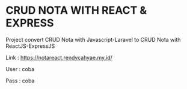 # CRUD NOTA WITH REACT & EXPRESS 
Project convert CRUD Nota with Javascript-Laravel to CRUD Nota with ReactJS-ExpressJS 

Link : https://notareact.rendycahyae.my.id/

User : coba

Pass : coba

